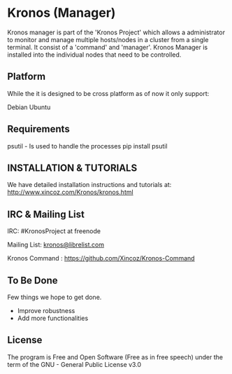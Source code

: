 Kronos (Manager)
================

Kronos manager is part of the 'Kronos Project' which allows a administrator to monitor and manage multiple hosts/nodes in a cluster from a single terminal. It consist of a 'command' and 'manager'. Kronos Manager is installed into the individual nodes that need to be controlled.

Platform
------------
While the it is designed to be cross platform as of now it only support:

Debian
Ubuntu


Requirements
-------------
psutil - Is used to handle the processes
    pip install psutil



INSTALLATION & TUTORIALS
-------------------------
We have detailed installation instructions and tutorials at:
<http://www.xincoz.com/Kronos/kronos.html>



IRC & Mailing List
------------------
IRC: #KronosProject at freenode

Mailing List: kronos@librelist.com 

Kronos Command : <https://github.com/Xincoz/Kronos-Command>



To Be Done
-----------
Few things we hope to get done.
* Improve robustness
* Add more functionalities 



License
---------------
The program is Free and Open Software (Free as in free speech) under the term of the GNU - General Public License v3.0


